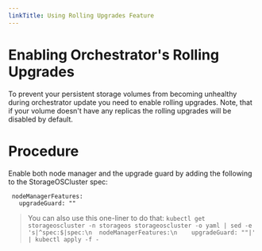 ```yaml
---
linkTitle: Using Rolling Upgrades Feature 
---
```


# Enabling Orchestrator's Rolling Upgrades 

To prevent your persistent storage volumes from becoming unhealthy during orchestrator update you need to enable rolling upgrades. Note, that if your volume doesn't have any replicas the rolling upgrades will be disabled by default. 

# Procedure

Enable both node manager and the upgrade guard by adding the following to the StorageOSCluster spec: 

```
 nodeManagerFeatures:
   upgradeGuard: ""
```

>You can also use this one-liner to do that:
` kubectl get storageoscluster -n storageos storageoscluster -o yaml | sed -e 's|^spec:$|spec:\n  nodeManagerFeatures:\n    upgradeGuard: ""|' | kubectl apply -f - `